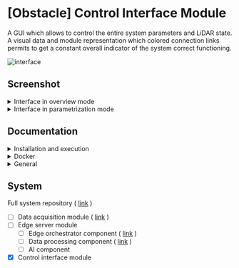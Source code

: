 # [Obstacle] Control Interface Module

A GUI which allows to control the entire system parameters and LiDAR state. A visual data and module representation which colored connection links permits to get a constant overall indicator of the system correct functioning.

![interface](https://user-images.githubusercontent.com/80487132/220367992-841cc94d-d435-4f4b-b6bd-a337ed361d89.png)

## Screenshot

<details><summary>Interface in overview mode</summary>

![interface](https://user-images.githubusercontent.com/80487132/219006210-2c3af6c4-6d43-419f-b1b6-e4e7b6dadc1b.png)

</details>

<details><summary>Interface in parametrization mode</summary>

![goc](https://user-images.githubusercontent.com/80487132/219006474-95940c39-7463-43ec-a713-f6e97296df4c.png)

</details>


## Documentation
<details><summary>Installation and execution</summary>

To install dependencies, simply run the script file
```
./install.sh
```
in the program directory.
Three options are possible to start the program:
- In parametrization mode
```
sudo python3 main.py --param
```
- In overview mode
```
sudo python3 main.py --overview
```
- In overview and fullscreen mode
```
sudo python3 main.py --fullscreen
```

Or you can start directly in parametrization mode by the command
```
./run.sh
```

:warning: root privileges are required

</details>
<details><summary>Docker</summary>

You can use a docker image with:

```
cd docker
./build.sh
./run.sh
```

</details>

<details><summary>General</summary>

- The more important parameters could be changed in the ```config``` JSON file.

- A manual switch between overview and parametrization mode can be made at runtime in the ```Menu``` and then ```mode``` tab.

- At system start, when all systems are initialized a small configuration step is generally necessary. For example, setting the different IP for each component have to be done either in the ```config``` file or directly on the interface.

- A file, ```wallet.txt``` file in the ```src``` folder, is responsible for listing and keeping IP addresses. Adding new one or delete old one is possible either by modifying directly the file or on the interface on the Wallet menu.

</details>

## System

Full system repository ( [link](https://github.com/nsviel/Obstacle_detection_system) )
- [ ] Data acquisition module ( [link](https://github.com/nsviel/-Obstacle-Data_acquisition_module) )
- [ ] Edge server module
  - [ ] Edge orchestrator component ( [link](https://github.com/nsviel/-Obstacle-Edge_orchestrator_component) )
  - [ ] Data processing component ( [link](https://github.com/nsviel/-Obstacle-Data_processing_component) )
  - [ ] AI component
- [x] Control interface module
